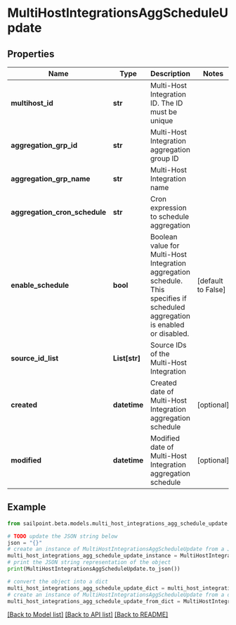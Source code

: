 # MultiHostIntegrationsAggScheduleUpdate


## Properties

Name | Type | Description | Notes
------------ | ------------- | ------------- | -------------
**multihost_id** | **str** | Multi-Host Integration ID. The ID must be unique | 
**aggregation_grp_id** | **str** | Multi-Host Integration aggregation group ID | 
**aggregation_grp_name** | **str** | Multi-Host Integration name | 
**aggregation_cron_schedule** | **str** | Cron expression to schedule aggregation | 
**enable_schedule** | **bool** | Boolean value for Multi-Host Integration aggregation schedule.  This specifies if scheduled aggregation is enabled or disabled. | [default to False]
**source_id_list** | **List[str]** | Source IDs of the Multi-Host Integration | 
**created** | **datetime** | Created date of Multi-Host Integration aggregation schedule | [optional] 
**modified** | **datetime** | Modified date of Multi-Host Integration aggregation schedule | [optional] 

## Example

```python
from sailpoint.beta.models.multi_host_integrations_agg_schedule_update import MultiHostIntegrationsAggScheduleUpdate

# TODO update the JSON string below
json = "{}"
# create an instance of MultiHostIntegrationsAggScheduleUpdate from a JSON string
multi_host_integrations_agg_schedule_update_instance = MultiHostIntegrationsAggScheduleUpdate.from_json(json)
# print the JSON string representation of the object
print(MultiHostIntegrationsAggScheduleUpdate.to_json())

# convert the object into a dict
multi_host_integrations_agg_schedule_update_dict = multi_host_integrations_agg_schedule_update_instance.to_dict()
# create an instance of MultiHostIntegrationsAggScheduleUpdate from a dict
multi_host_integrations_agg_schedule_update_from_dict = MultiHostIntegrationsAggScheduleUpdate.from_dict(multi_host_integrations_agg_schedule_update_dict)
```
[[Back to Model list]](../README.md#documentation-for-models) [[Back to API list]](../README.md#documentation-for-api-endpoints) [[Back to README]](../README.md)


